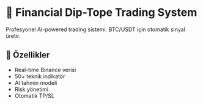 # 🤖 Financial Dip-Tope Trading System

Profesyonel AI-powered trading sistemi. BTC/USDT için otomatik sinyal üretir.

## 🚀 Özellikler
- Real-time Binance verisi
- 50+ teknik indikatör
- AI tahmin modeli
- Risk yönetimi
- Otomatik TP/SL
